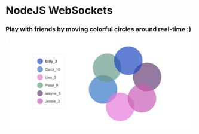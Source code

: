 # NodeJS WebSockets

### Play with friends by moving colorful circles around real-time :)

![](img/circles.png)